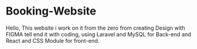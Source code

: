 # Booking-Website
Hello, This website i work on it from the zero from creating Design with FIGMA tell end it with coding, using Laravel and MySQL for Back-end and React and CSS Module for front-end.
